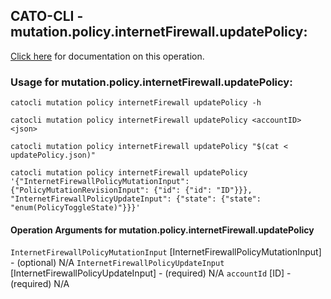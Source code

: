
## CATO-CLI - mutation.policy.internetFirewall.updatePolicy:
[Click here](https://api.catonetworks.com/documentation/#mutation-updatePolicy) for documentation on this operation.

### Usage for mutation.policy.internetFirewall.updatePolicy:

`catocli mutation policy internetFirewall updatePolicy -h`

`catocli mutation policy internetFirewall updatePolicy <accountID> <json>`

`catocli mutation policy internetFirewall updatePolicy "$(cat < updatePolicy.json)"`

`catocli mutation policy internetFirewall updatePolicy '{"InternetFirewallPolicyMutationInput": {"PolicyMutationRevisionInput": {"id": {"id": "ID"}}}, "InternetFirewallPolicyUpdateInput": {"state": {"state": "enum(PolicyToggleState)"}}}'`

#### Operation Arguments for mutation.policy.internetFirewall.updatePolicy ####
`InternetFirewallPolicyMutationInput` [InternetFirewallPolicyMutationInput] - (optional) N/A 
`InternetFirewallPolicyUpdateInput` [InternetFirewallPolicyUpdateInput] - (required) N/A 
`accountId` [ID] - (required) N/A 
